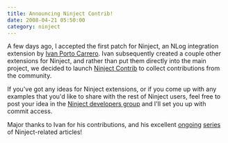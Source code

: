 ```yaml
---
title: Announcing Ninject Contrib!
date: 2008-04-21 05:50:00
category: ninject
---
```


<span class='drop-cap'>A few days ago</span>, I accepted the first patch for Ninject, an NLog integration extension by [Ivan Porto Carrero](http://flanders.co.nz/). Ivan subsequently created a couple other extensions for Ninject, and rather than put them directly into the main project, we decided to launch [Ninject Contrib](http://code.google.com/p/ninject-contrib/) to collect contributions from the community.

If you've got any ideas for Ninject extensions, or if you come up with any examples that you'd like to share with the rest of Ninject users, feel free to post your idea in the [Ninject developers group](http://groups.google.com/group/ninject-dev) and I'll set you up with commit access.

Major thanks to Ivan for his contributions, and his excellent [ongoing](http://flanders.co.nz/2008/04/17/ninject-getting-all-the-stuff-youll-need/) [series](http://flanders.co.nz/2008/04/18/ninject-part-2-customizing-your-infrastructure-for-logging/) of Ninject-related articles!
